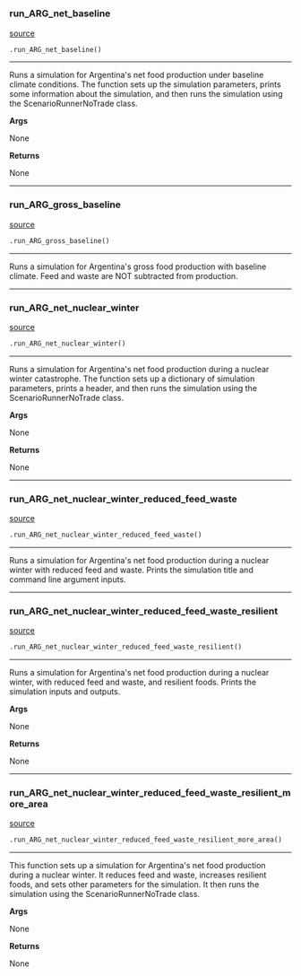 #


### run_ARG_net_baseline
[source](https://github.com/allfed/allfed-integrated-model/blob/master/src/scenarios/run_ARG_1a_to_2d.py/#L13)
```python
.run_ARG_net_baseline()
```

---
Runs a simulation for Argentina's net food production under baseline climate conditions.
The function sets up the simulation parameters, prints some information about the simulation,
and then runs the simulation using the ScenarioRunnerNoTrade class.


**Args**

None


**Returns**

None

----


### run_ARG_gross_baseline
[source](https://github.com/allfed/allfed-integrated-model/blob/master/src/scenarios/run_ARG_1a_to_2d.py/#L66)
```python
.run_ARG_gross_baseline()
```

---
Runs a simulation for Argentina's gross food production with baseline climate.
Feed and waste are NOT subtracted from production.

----


### run_ARG_net_nuclear_winter
[source](https://github.com/allfed/allfed-integrated-model/blob/master/src/scenarios/run_ARG_1a_to_2d.py/#L115)
```python
.run_ARG_net_nuclear_winter()
```

---
Runs a simulation for Argentina's net food production during a nuclear winter catastrophe.
The function sets up a dictionary of simulation parameters, prints a header, and then runs
the simulation using the ScenarioRunnerNoTrade class.


**Args**

None


**Returns**

None

----


### run_ARG_net_nuclear_winter_reduced_feed_waste
[source](https://github.com/allfed/allfed-integrated-model/blob/master/src/scenarios/run_ARG_1a_to_2d.py/#L170)
```python
.run_ARG_net_nuclear_winter_reduced_feed_waste()
```

---
Runs a simulation for Argentina's net food production during a nuclear winter with reduced feed and waste.
Prints the simulation title and command line argument inputs.

----


### run_ARG_net_nuclear_winter_reduced_feed_waste_resilient
[source](https://github.com/allfed/allfed-integrated-model/blob/master/src/scenarios/run_ARG_1a_to_2d.py/#L218)
```python
.run_ARG_net_nuclear_winter_reduced_feed_waste_resilient()
```

---
Runs a simulation for Argentina's net food production during a nuclear winter, with reduced feed and waste, and
resilient foods. Prints the simulation inputs and outputs.


**Args**

None


**Returns**

None

----


### run_ARG_net_nuclear_winter_reduced_feed_waste_resilient_more_area
[source](https://github.com/allfed/allfed-integrated-model/blob/master/src/scenarios/run_ARG_1a_to_2d.py/#L275)
```python
.run_ARG_net_nuclear_winter_reduced_feed_waste_resilient_more_area()
```

---
This function sets up a simulation for Argentina's net food production during a nuclear winter.
It reduces feed and waste, increases resilient foods, and sets other parameters for the simulation.
It then runs the simulation using the ScenarioRunnerNoTrade class.


**Args**

None


**Returns**

None
